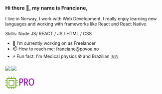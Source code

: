 ### Hi there 👋, my name is Franciane,

I live in Norway, I work with Web Development. I really enjoy learning new languages and working with frameworks like React and React Native.

Skills:  Node.JS/ REACT / JS / HTML / CSS

- 🔭 I’m currently working on as Freelancer  
- 📫 How to reach me: franciane@povoa.no
- ⚡ Fun fact: I'm Medical physics ☢️ and Brazilian 🇧🇷


<a href="https://github.com/anuraghazra/github-readme-stats">
  <img align="center" src="https://github-readme-stats.vercel.app/api/top-langs/?username=francianepovoa&layout=compact" />
</a>
<a href="https://github.com/anuraghazra/github-readme-stats">
  <img align="center" src="https://github-readme-stats.vercel.app/api?username=francianepovoa&show_icons=true" />
</a>

<a href='https://docs.github.com/en/developers'><img src='https://raw.githubusercontent.com/acervenky/animated-github-badges/master/assets/devbadge.gif' width='40' height='40'></a> 
<a href='https://github.com/pricing'><img src='https://raw.githubusercontent.com/acervenky/animated-github-badges/master/assets/pro.gif' width='50' height='45'></a>

